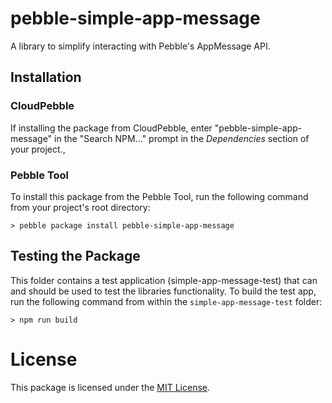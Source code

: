 # pebble-simple-app-message

A library to simplify interacting with Pebble's AppMessage API.

## Installation

### CloudPebble

If installing the package from CloudPebble, enter "pebble-simple-app-message" in
the "Search NPM..." prompt in the *Dependencies* section of your project.,

### Pebble Tool

To install this package from the Pebble Tool, run the following command from
your project's root directory:

```
> pebble package install pebble-simple-app-message
```


## Testing the Package

This folder contains a test application (simple-app-message-test) that can and
should be used to test the libraries functionality. To build the test app, run
the following command from within the `simple-app-message-test` folder:

```
> npm run build
```

# License

This package is licensed under the [MIT License](./LICENSE).
